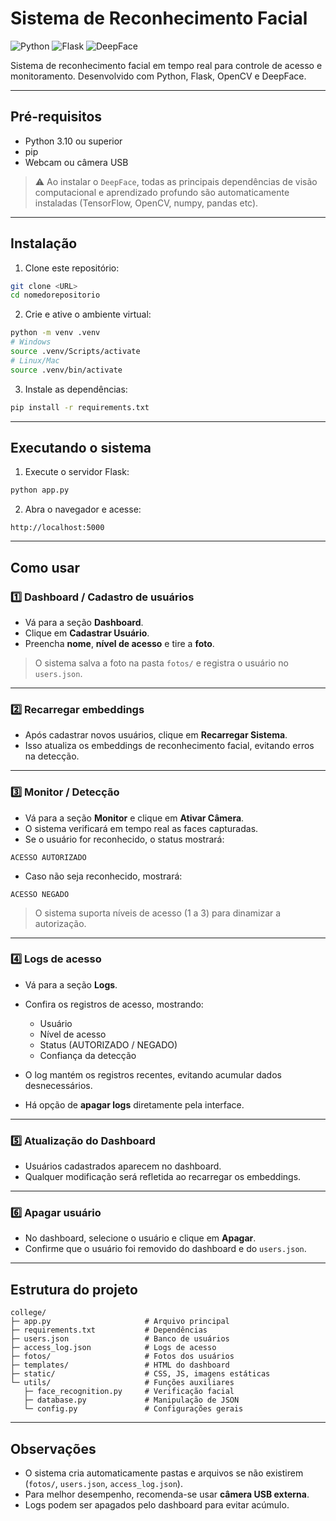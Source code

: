 # Sistema de Reconhecimento Facial 

![Python](https://img.shields.io/badge/python-3.10+-blue?logo=python) ![Flask](https://img.shields.io/badge/flask-2.3+-green) ![DeepFace](https://img.shields.io/badge/deepface-1.0+-orange)

Sistema de reconhecimento facial em tempo real para controle de acesso e monitoramento. Desenvolvido com Python, Flask, OpenCV e DeepFace.

---

## Pré-requisitos

* Python 3.10 ou superior
* pip
* Webcam ou câmera USB

> ⚠️ Ao instalar o `DeepFace`, todas as principais dependências de visão computacional e aprendizado profundo são automaticamente instaladas (TensorFlow, OpenCV, numpy, pandas etc).

---

## Instalação

1. Clone este repositório:

```bash
git clone <URL>
cd nomedorepositorio
```

2. Crie e ative o ambiente virtual:

```bash
python -m venv .venv
# Windows
source .venv/Scripts/activate
# Linux/Mac
source .venv/bin/activate
```

3. Instale as dependências:

```bash
pip install -r requirements.txt
```

---

## Executando o sistema

1. Execute o servidor Flask:

```bash
python app.py
```

2. Abra o navegador e acesse:

```
http://localhost:5000
```

---

## Como usar

### 1️⃣ Dashboard / Cadastro de usuários

* Vá para a seção **Dashboard**.
* Clique em **Cadastrar Usuário**.
* Preencha **nome**, **nível de acesso** e tire a **foto**.

> O sistema salva a foto na pasta `fotos/` e registra o usuário no `users.json`.

---

### 2️⃣ Recarregar embeddings

* Após cadastrar novos usuários, clique em **Recarregar Sistema**.
* Isso atualiza os embeddings de reconhecimento facial, evitando erros na detecção.

---

### 3️⃣ Monitor / Detecção

* Vá para a seção **Monitor** e clique em **Ativar Câmera**.
* O sistema verificará em tempo real as faces capturadas.
* Se o usuário for reconhecido, o status mostrará:

```
ACESSO AUTORIZADO
```

* Caso não seja reconhecido, mostrará:

```
ACESSO NEGADO
```

> O sistema suporta níveis de acesso (1 a 3) para dinamizar a autorização.

---

### 4️⃣ Logs de acesso

* Vá para a seção **Logs**.

* Confira os registros de acesso, mostrando:

  * Usuário
  * Nível de acesso
  * Status (AUTORIZADO / NEGADO)
  * Confiança da detecção

* O log mantém os registros recentes, evitando acumular dados desnecessários.

* Há opção de **apagar logs** diretamente pela interface.

---

### 5️⃣ Atualização do Dashboard

* Usuários cadastrados aparecem no dashboard.
* Qualquer modificação será refletida ao recarregar os embeddings.

---

### 6️⃣ Apagar usuário

* No dashboard, selecione o usuário e clique em **Apagar**.
* Confirme que o usuário foi removido do dashboard e do `users.json`.

---

## Estrutura do projeto

```
college/
├─ app.py                     # Arquivo principal
├─ requirements.txt           # Dependências
├─ users.json                 # Banco de usuários
├─ access_log.json            # Logs de acesso
├─ fotos/                     # Fotos dos usuários
├─ templates/                 # HTML do dashboard
├─ static/                    # CSS, JS, imagens estáticas
└─ utils/                     # Funções auxiliares
   ├─ face_recognition.py     # Verificação facial
   ├─ database.py             # Manipulação de JSON
   └─ config.py               # Configurações gerais
```

---

## Observações

* O sistema cria automaticamente pastas e arquivos se não existirem (`fotos/`, `users.json`, `access_log.json`).
* Para melhor desempenho, recomenda-se usar **câmera USB externa**.
* Logs podem ser apagados pelo dashboard para evitar acúmulo.